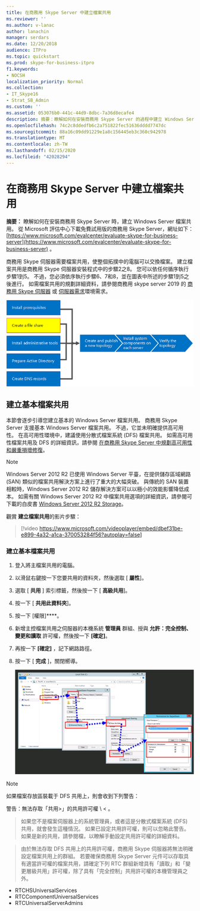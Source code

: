 ```yaml
---
title: 在商務用 Skype Server 中建立檔案共用
ms.reviewer: ''
ms.author: v-lanac
author: lanachin
manager: serdars
ms.date: 12/20/2018
audience: ITPro
ms.topic: quickstart
ms.prod: skype-for-business-itpro
f1.keywords:
- NOCSH
localization_priority: Normal
ms.collection:
- IT_Skype16
- Strat_SB_Admin
ms.custom: ''
ms.assetid: 053076b0-441c-44d9-8dbc-7a36d8ecafe4
description: 摘要：瞭解如何在安裝商務用 Skype Server 的過程中建立 Windows Server 檔案共用。 從 Microsoft 評估中心下載免費試用版的商務用 Skype Server，網址如下： https://www.microsoft.com/evalcenter/evaluate-skype-for-business-server 。
ms.openlocfilehash: 74c2c8ddedfb6c2a751822fec51636dddd7747dc
ms.sourcegitcommit: 88a16c09dd91229e1a8c156445eb3c360c942978
ms.translationtype: MT
ms.contentlocale: zh-TW
ms.lasthandoff: 02/15/2020
ms.locfileid: "42028294"
---
```

# <a name="create-a-file-share-in-skype-for-business-server"></a>在商務用 Skype Server 中建立檔案共用
 
**摘要：** 瞭解如何在安裝商務用 Skype Server 時，建立 Windows Server 檔案共用。 從 Microsoft 評估中心下載免費試用版的商務用 Skype Server，網址如下： [https://www.microsoft.com/evalcenter/evaluate-skype-for-business-server](https://www.microsoft.com/evalcenter/evaluate-skype-for-business-server) 。
  
商務用 Skype 伺服器需要檔案共用，使整個拓撲中的電腦可以交換檔案。 建立檔案共用是商務用 Skype 伺服器安裝程式中的步驟2之8。 您可以依任何循序執行步驟1到5。 不過，您必須依序執行步驟6、7和8，並在圖表中所述的步驟1到5之後進行。 如需檔案共用的規劃詳細資料，請參閱商務用 skype server 2019 的 [商務用 Skype 伺服器](../../plan-your-deployment/requirements-for-your-environment/environmental-requirements.md) 或 [伺服器需求](../../../SfBServer2019/plan/system-requirements.md)環境需求。
  
![一覽表圖表](../../media/e69de059-3040-45ab-9379-1932f9fbb37f.png)
  
## <a name="create-a-basic-file-share"></a>建立基本檔案共用

本節會逐步引導您建立基本的 Windows Server 檔案共用。 商務用 Skype Server 支援基本 Windows Server 檔案共用。 不過，它並未明確提供高可用性。 在高可用性環境中，建議使用分散式檔案系統 (DFS) 檔案共用。 如需高可用性檔案共用及 DFS 的詳細資訊，請參閱 [在商務用 Skype Server 中規劃高可用性和嚴重損壞修復](../../plan-your-deployment/high-availability-and-disaster-recovery/high-availability-and-disaster-recovery.md)。
  
> [!NOTE]
> Windows Server 2012 R2 已使用 Windows Server 平臺，在提供儲存區域網路 (SAN) 類似的檔案共用解決方案上進行了重大的大幅突破。 與傳統的 SAN 裝置相較時，Windows Server 2012 R2 儲存解決方案可以以極小的效能影響降低成本。 如需有關 Windows Server 2012 R2 中檔案共用選項的詳細資訊，請參閱可下載的白皮書 [Windows Server 2012 R2 Storage](https://download.microsoft.com/download/9/4/A/94A15682-02D6-47AD-B209-79D6E2758A24/Windows_Server_2012_R2_Storage_White_Paper.pdf)。 
  
觀賞 **建立檔案共用**的影片步驟：
  
> [!video https://www.microsoft.com/videoplayer/embed/dbef31be-e899-4a32-a1ca-370053284f56?autoplay=false]
  
### <a name="create-a-basic-file-share"></a>建立基本檔案共用

1. 登入將主檔案共用的電腦。
    
2. 以滑鼠右鍵按一下您要共用的資料夾，然後選取 [ **屬性**]。
    
3. 選取 [ **共用** ] 索引標籤，然後按一下 [ **高級共用**]。
    
4. 按一下 [ **共用此資料夾**]。
    
5. 按一下 [權限]****。
    
6. 新增主控檔案共用之伺服器的本機系統 **管理員** 群組、授與 **允許：完全控制、變更和讀取** 許可權，然後按一下 **[確定]**。
    
7. 再按一下 **[確定]** ，記下網路路徑。
    
8. 按一下 [ **完成** ]，關閉嚮導。
    
     ![共用資料夾的 [共用] 索引標籤。](../../media/78fe8441-dead-43ed-9a04-3c7c8c657c15.png)
  
> [!NOTE]
>如果檔案存放區裝載于 DFS 共用上，則會收到下列警告：

警告：無法存取「共用>」的共用許可權 \\ <domain> \< 。

>如果您不是檔案伺服器上的系統管理員，或者這是分散式檔案系統 (DFS) 共用，就會發生這種情況。 如果已設定共用許可權，則可以忽略此警告。 如果是新的共用，請參閱檔，以瞭解手動設定共用許可權的詳細資料。

>由於無法存取 DFS 共用上的共用許可權，商務用 Skype 伺服器將無法明確設定檔案共用上的群組。 若要確保商務用 Skype Server 元件可以存取具有適當許可權的檔案共用，請確定下列 RTC 群組新增具有「讀取」和「變更層級共用」許可權，除了具有「完全控制」共用許可權的本機管理員之外。
* RTCHSUniversalServices
* RTCComponentUniversalServices
* RTCUniversalServerAdmins
